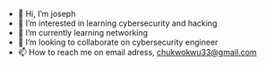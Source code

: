 - 👋 Hi, I’m joseph
- 👀 I’m interested in learning cybersecurity and hacking
- 🌱 I’m currently learning networking
- 💞️ I’m looking to collaborate on cybersecurity engineer
- 📫 How to reach me on email adress, chukwokwu33@gmail.com

<!---
josephcode11/josephcode11 is a ✨ special ✨ repository because its `README.md` (this file) appears on your GitHub profile.
You can click the Preview link to take a look at your changes.
--->

